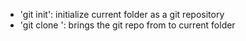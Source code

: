 
- 'git init': initialize current folder as a git repository
- 'git clone <URL>': brings the git repo from <URL> to current folder

